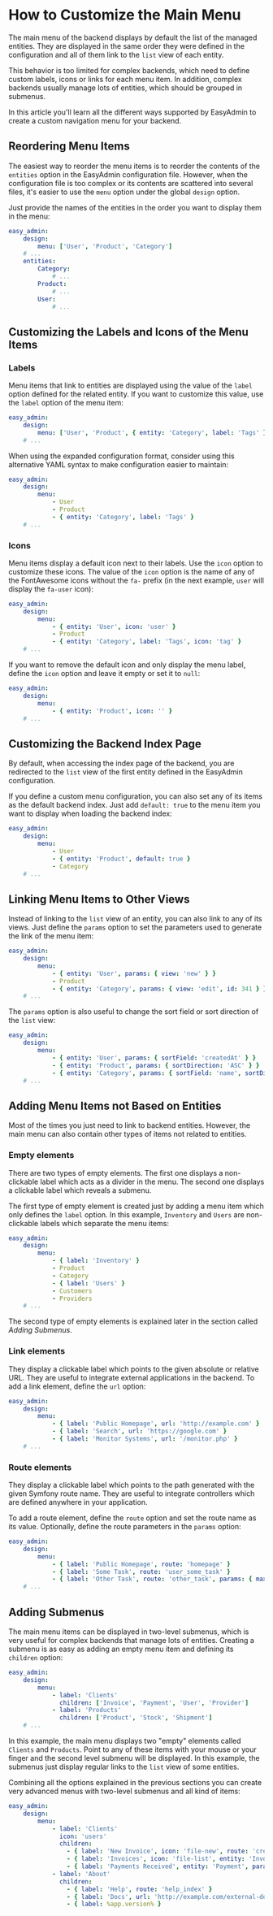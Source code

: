 How to Customize the Main Menu
==============================

The main menu of the backend displays by default the list of the managed
entities. They are displayed in the same order they were defined in the
configuration and all of them link to the `list` view of each entity.

This behavior is too limited for complex backends, which need to define custom
labels, icons or links for each menu item. In addition, complex backends usually
manage lots of entities, which should be grouped in submenus.

In this article you'll learn all the different ways supported by EasyAdmin to
create a custom navigation menu for your backend.

Reordering Menu Items
---------------------

The easiest way to reorder the menu items is to reorder the contents of the
`entities` option in the EasyAdmin configuration file. However, when the
configuration file is too complex or its contents are scattered into several
files, it's easier to use the `menu` option under the global `design` option.

Just provide the names of the entities in the order you want to display them in
the menu:

```yaml
easy_admin:
    design:
        menu: ['User', 'Product', 'Category']
    # ...
    entities:
        Category:
            # ...
        Product:
            # ...
        User:
            # ...
```

Customizing the Labels and Icons of the Menu Items
--------------------------------------------------


### Labels

Menu items that link to entities are displayed using the value of the `label`
option defined for the related entity. If you want to customize this value, use
the `label` option of the menu item:

```yaml
easy_admin:
    design:
        menu: ['User', 'Product', { entity: 'Category', label: 'Tags' }]
    # ...
```

When using the expanded configuration format, consider using this alternative
YAML syntax to make configuration easier to maintain:

```yaml
easy_admin:
    design:
        menu:
            - User
            - Product
            - { entity: 'Category', label: 'Tags' }
    # ...
```

### Icons

Menu items display a default icon next to their labels. Use the `icon` option to
customize these icons. The value of the `icon` option is the name of any of the
FontAwesome icons without the `fa-` prefix (in the next example, `user` will
display the `fa-user` icon):

```yaml
easy_admin:
    design:
        menu:
            - { entity: 'User', icon: 'user' }
            - Product
            - { entity: 'Category', label: 'Tags', icon: 'tag' }
    # ...
```

If you want to remove the default icon and only display the menu label, define
the `icon` option and leave it empty or set it to `null`:

```yaml
easy_admin:
    design:
        menu:
            - { entity: 'Product', icon: '' }
    # ...
```

Customizing the Backend Index Page
----------------------------------

By default, when accessing the index page of the backend, you are redirected to
the `list` view of the first entity defined in the EasyAdmin configuration.

If you define a custom menu configuration, you can also set any of its items
as the default backend index. Just add `default: true` to the menu item you want
to display when loading the backend index:

```yaml
easy_admin:
    design:
        menu:
            - User
            - { entity: 'Product', default: true }
            - Category
    # ...
```

Linking Menu Items to Other Views
---------------------------------

Instead of linking to the `list` view of an entity, you can also link to any
of its views. Just define the `params` option to set the parameters used to
generate the link of the menu item:

```yaml
easy_admin:
    design:
        menu:
            - { entity: 'User', params: { view: 'new' } }
            - Product
            - { entity: 'Category', params: { view: 'edit', id: 341 } }
    # ...
```

The `params` option is also useful to change the sort field or sort direction of
the `list` view:

```yaml
easy_admin:
    design:
        menu:
            - { entity: 'User', params: { sortField: 'createdAt' } }
            - { entity: 'Product', params: { sortDirection: 'ASC' } }
            - { entity: 'Category', params: { sortField: 'name', sortDirection: 'ASC' } }
    # ...
```

Adding Menu Items not Based on Entities
---------------------------------------

Most of the times you just need to link to backend entities. However, the main
menu can also contain other types of items not related to entities.

### Empty elements

There are two types of empty elements. The first one displays a non-clickable
label which acts as a divider in the menu. The second one displays a clickable
label which reveals a submenu.

The first type of empty element is created just by adding a menu item which only
defines the `label` option. In this example, `Inventory` and `Users` are
non-clickable labels which separate the menu items:

```yaml
easy_admin:
    design:
        menu:
            - { label: 'Inventory' }
            - Product
            - Category
            - { label: 'Users' }
            - Customers
            - Providers
    # ...
```

The second type of empty elements is explained later in the section called
*Adding Submenus*.

### Link elements

They display a clickable label which points to the given absolute or relative
URL. They are useful to integrate external applications in the backend. To add
a link element, define the `url` option:

```yaml
easy_admin:
    design:
        menu:
            - { label: 'Public Homepage', url: 'http://example.com' }
            - { label: 'Search', url: 'https://google.com' }
            - { label: 'Monitor Systems', url: '/monitor.php' }
    # ...
```

### Route elements

They display a clickable label which points to the path generated with the given
Symfony route name. They are useful to integrate controllers which are defined
anywhere in your application.

To add a route element, define the `route` option and set the route name as its
value. Optionally, define the route parameters in the `params` option:

```yaml
easy_admin:
    design:
        menu:
            - { label: 'Public Homepage', route: 'homepage' }
            - { label: 'Some Task', route: 'user_some_task' }
            - { label: 'Other Task', route: 'other_task', params: { max: 7 } }
    # ...
```

Adding Submenus
---------------

The main menu items can be displayed in two-level submenus, which is very useful
for complex backends that manage lots of entities. Creating a submenu is as
easy as adding an empty menu item and defining its `children` option:

```yaml
easy_admin:
    design:
        menu:
            - label: 'Clients'
              children: ['Invoice', 'Payment', 'User', 'Provider']
            - label: 'Products'
              children: ['Product', 'Stock', 'Shipment']
    # ...
```

In this example, the main menu displays two "empty" elements called `Clients`
and `Products`. Point to any of these items with your mouse or your finger and
the second level submenu will be displayed. In this example, the submenus just
display regular links to the `list` view of some entities.

Combining all the options explained in the previous sections you can create very
advanced menus with two-level submenus and all kind of items:

```yaml
easy_admin:
    design:
        menu:
            - label: 'Clients'
              icon: 'users'
              children:
                - { label: 'New Invoice', icon: 'file-new', route: 'createInvoice' }
                - { label: 'Invoices', icon: 'file-list', entity: 'Invoice' }
                - { label: 'Payments Received', entity: 'Payment', params: { sortField: 'paidAt' } }
            - label: 'About'
              children:
                - { label: 'Help', route: 'help_index' }
                - { label: 'Docs', url: 'http://example.com/external-docs' }
                - { label: %app.version% }
```
